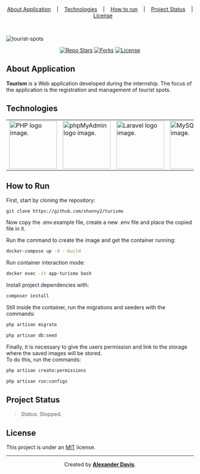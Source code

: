 <p align="center">
    <a href="#about-application">About Application</a>
    &nbsp;&nbsp;&nbsp;|&nbsp;&nbsp;&nbsp;
    <a href="#technologies">Technologies</a>
    &nbsp;&nbsp;&nbsp;|&nbsp;&nbsp;&nbsp;
    <a href="#how-to-run">How to run</a>
    &nbsp;&nbsp;&nbsp;|&nbsp;&nbsp;&nbsp;
    <a href="#project-status">Project Status</a>
    &nbsp;&nbsp;&nbsp;|&nbsp;&nbsp;&nbsp;
    <a href="#license">License</a>
</p>

</br>

![tourist-spots](https://user-images.githubusercontent.com/72872854/191530497-8d54969e-8571-4225-99eb-182a31207585.png)

<p align="center">
  <a href="https://img.shields.io/github/stars/shunny2/tourism?style=social"><img src="https://img.shields.io/github/stars/shunny2/tourism?style=social" alt="Repo Stars" /></a>
  <a href="https://img.shields.io/github/forks/shunny2/tourism?style=social"><img src="https://img.shields.io/github/forks/shunny2/tourism?style=social" alt="Forks" /></a>
  <a href="https://img.shields.io/github/license/shunny2/tourism?style=social"><img src="https://img.shields.io/github/license/shunny2/tourism?style=social" alt="License"/></a>
</p>

## About Application

<b>Tourism</b> is a Web application developed during the internship. The focus of the application is the registration and management of tourist spots.

## Technologies

<table>
  <thead>
  </thead>
  <tbody>
    <td>
      <a href="https://www.php.net/" title="PHP"><img width="128" height="128" src="https://www.php.net/images/logos/new-php-logo.svg" alt="PHP logo image." /></a>
    </td>
    <td>
      <a href="https://www.phpmyadmin.net/" title="phpMyAdmin"><img width="128" height="128" src="https://www.vectorlogo.zone/logos/phpmyadmin/phpmyadmin-ar21.svg" alt="phpMyAdmin logo image." /></a>
    </td>
    <td>
      <a href="https://laravel.com/" title="Laravel"><img width="128" height="128" src="https://cdn.worldvectorlogo.com/logos/laravel-2.svg" alt="Laravel logo image." /></a>
    </td>
    <td>
      <a href="https://www.mysql.com/" title="MySQL"><img width="128" height="128" src="https://www.vectorlogo.zone/logos/mysql/mysql-official.svg" alt="MySQL logo image." /></a>
    </td>
    <td>
      <a href="https://www.docker.com/" title="Docker"><img width="128" height="128" src="https://cdn.worldvectorlogo.com/logos/docker.svg" alt="Docker logo image." /></a>
    </td>
  </tbody>
</table>

## How to Run

First, start by cloning the repository:
```shell
git clone https://github.com/shunny2/turismo
```
Now copy the .env.example file, create a new .env file and place the copied file in it. 

Run the command to create the image and get the container running:
```bash
docker-compose up -d --build
```

Run container interaction mode:
```bash
docker exec -it app-turismo bash
```

Install project dependencies with:
```bash
composer install
```

Still inside the container, run the migrations and seeders with the commands:
```bash
php artisan migrate
```
```bash
php artisan db:seed
```

Finally, it is necessary to give the users permission and link to the storage where the saved images will be stored.\
To do this, run the commands:
```bash
php artisan create:permissions
```
```bash
php artisan run:configs
```

## Project Status

> Status: Stopped.

## License

This project is under an [MIT](https://opensource.org/licenses/MIT) license.

<hr></hr>

<p align="center">Created by <a href="https://github.com/shunny2"><b>Alexander Davis</b></a>.</p>
